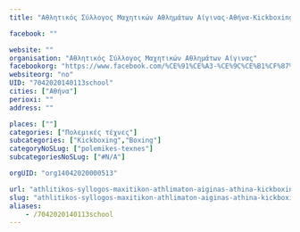 ```yaml
---
title: "Αθλητικός Σύλλογος Μαχητικών Αθλημάτων Αίγινας-Αθήνα-Kickboxing,Boxing"

facebook: ""

website: ""
organisation: "Αθλητικός Σύλλογος Μαχητικών Αθλημάτων Αίγινας"
facebookorg: "https://www.facebook.com/%CE%91%CE%A3-%CE%9C%CE%B1%CF%87%CE%B7%CF%84%CE%B9%CE%BA%CF%8E%CE%BD-%CE%B1%CE%B8%CE%BB%CE%B7%CE%BC%CE%AC%CF%84%CF%89%CE%BD-%CE%91%CE%AF%CE%B3%CE%B9%CE%BD%CE%B1%CF%82-285985861789436/"
websiteorg: "no"
UID: "7042020140113school"
cities: ["Αθήνα"]
perioxi: ""
address: ""

places: [""]
categories: ["Πολεμικές τέχνες"]
subcategories: ["Kickboxing","Boxing"]
categoryNoSLug: ["polemikes-texnes"]
subcategoriesNoSLug: ["#N/A"]

orgUID: "org14042020000513"

url: "athlitikos-syllogos-maxitikon-athlimaton-aiginas-athina-kickboxing-boxing/athina"
slug: "athlitikos-syllogos-maxitikon-athlimaton-aiginas-athina-kickboxing-boxing"
aliases:
    - /7042020140113school
---
```





